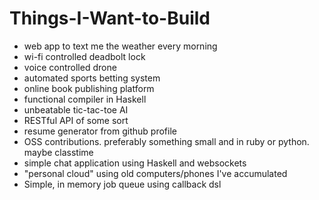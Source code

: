 # Things-I-Want-to-Build

* web app to text me the weather every morning
* wi-fi controlled deadbolt lock
* voice controlled drone
* automated sports betting system
* online book publishing platform
* functional compiler in Haskell
* unbeatable tic-tac-toe AI
* RESTful API of some sort
* resume generator from github profile
* OSS contributions. preferably something small and in ruby or python. maybe classtime
* simple chat application using Haskell and websockets
* "personal cloud" using old computers/phones I've accumulated
* Simple, in memory job queue using callback dsl
